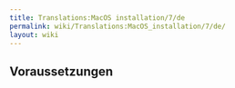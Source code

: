 ```yaml
---
title: Translations:MacOS installation/7/de
permalink: wiki/Translations:MacOS_installation/7/de/
layout: wiki
---
```


## Voraussetzungen

